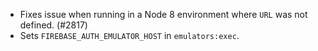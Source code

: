 - Fixes issue when running in a Node 8 environment where `URL` was not defined. (#2817)
- Sets `FIREBASE_AUTH_EMULATOR_HOST` in `emulators:exec`.
